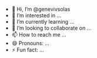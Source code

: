 - 👋 Hi, I’m @genevivsolas
- 👀 I’m interested in ...
- 🌱 I’m currently learning ...
- 💞️ I’m looking to collaborate on ...
- 📫 How to reach me ...
- 😄 Pronouns: ...
- ⚡ Fun fact: ...

<!---
genevivsolas/genevivsolas is a ✨ special ✨ repository because its `README.md` (this file) appears on your GitHub profile.
You can click the Preview link to take a look at your changes.
--->
